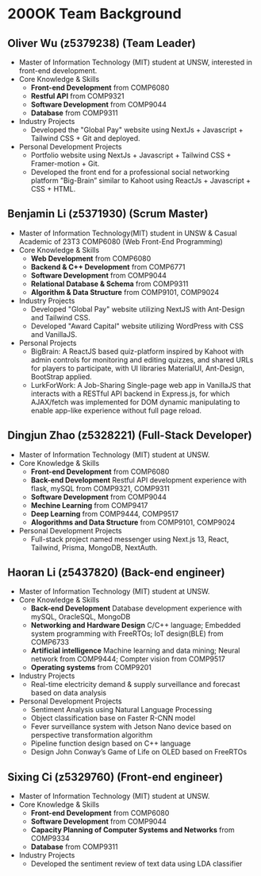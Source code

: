 # 200OK Team Background

## Oliver Wu (z5379238) (Team Leader)

- Master of Information Technology (MIT) student at UNSW, interested in front-end development.
- Core Knowledge & Skills
  - **Front-end Development** from COMP6080
  - **Restful API** from COMP9321
  - **Software Development** from COMP9044
  - **Database** from COMP9311
- Industry Projects
  - Developed the "Global Pay" website using NextJs + Javascript + Tailwind CSS + Git and deployed.
- Personal Development Projects
  - Portfolio website using NextJs + Javascript + Tailwind CSS + Framer-motion + Git.
  - Developed the front end for a professional social networking platform ”Big-Brain” similar to Kahoot using ReactJs + Javascript + CSS + HTML.

## Benjamin Li (z5371930) (Scrum Master)

- Master of Information Technology(MIT) student in UNSW & Casual Academic of 23T3 COMP6080 (Web Front-End Programming)
- Core Knowledge & Skills
  - <b>Web Development</b> from COMP6080
  - <b>Backend & C++ Development</b> from COMP6771
  - <b>Software Development</b> from COMP9044
  - <b>Relational Database & Schema</b> from COMP9311
  - <b>Algorithm & Data Structure</b> from COMP9101, COMP9024
- Industry Projects
  - Developed "Global Pay" website utilizing NextJS with Ant-Design and Tailwind CSS. 
  - Developed "Award Capital" website utilizing WordPress with CSS and VanillaJS.
- Personal Projects
  - BigBrain: A ReactJS based quiz-platform inspired by Kahoot with admin controls for monitoring and editing
    quizzes, and shared URLs for players to participate, with UI libraries MaterialUI, Ant-Design, BootStrap applied.
  - LurkForWork: A Job-Sharing Single-page web app in VanillaJS that interacts with a RESTful API backend in Express.js, for
    which AJAX/fetch was implemented for DOM dynamic manipulating to enable app-like experience without full page reload.

## Dingjun Zhao (z5328221) (Full-Stack Developer)

- Master of Information Technology (MIT) student at UNSW.
- Core Knowledge & Skills
  - **Front-end Development** from COMP6080
  - **Back-end Development** Restful API development experience with flask, mySQL from COMP9321, COMP9311
  - **Software Development** from COMP9044
  - **Mechine Learning** from COMP9417
  - **Deep Learning** from COMP9444, COMP9517
  - **Alogorithms and Data Structure** from COMP9101, COMP9024
- Personal Development Projects
  - Full-stack project named messenger using Next.js 13, React, Tailwind, Prisma, MongoDB, NextAuth.

## Haoran Li (z5437820) (Back-end engineer)

- Master of Information Technology (MIT) student at UNSW.
- Core Knowledge & Skills
  - **Back-end Development** Database development experience with mySQL, OracleSQL, MongoDB
  - **Networking and Hardware Design** C/C++ language; Embedded system programming with FreeRTOs; IoT design(BLE) from COMP6733
  - **Artificial intelligence** Machine learning and data mining; Neural network from COMP9444; Compter vision from COMP9517
  - **Operating systems** from COMP9201
- Industry Projects
  - Real-time electricity demand & supply surveillance and forecast based on data analysis
- Personal Development Projects
  - Sentiment Analysis using Natural Language Processing
  - Object classification base on Faster R-CNN model
  - Fever surveillance system with Jetson Nano device based on perspective transformation algorithm
  - Pipeline function design based on C++ language
  - Design John Conway’s Game of Life on OLED based on FreeRTOs

## Sixing Ci (z5329760) (Front-end engineer)

- Master of Information Technology (MIT) student at UNSW.
- Core Knowledge & Skills
  - **Front-end Development** from COMP6080
  - **Software Development** from COMP9044
  - **Capacity Planning of Computer Systems and Networks** from COMP9334
  - **Database** from COMP9311
- Industry Projects
  - Developed the sentiment review of text data using LDA classifier
